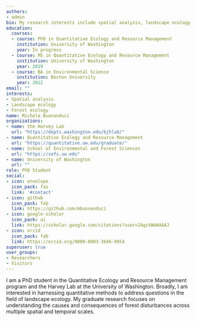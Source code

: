 ```yaml
---
authors:
- admin
bio: My research interests include spatial analysis, landscape ecology, and forest ecology.
education:
  courses:
  - course: PhD in Quantitative Ecology and Resource Management
    institution: University of Washington
    year: In progress
  - course: MS in Quantitative Ecology and Resource Management
    institution: University of Washington
    year: 2019
  - course: BA in Environmental Science
    institution: Boston University
    year: 2012
email: ""
interests:
- Spatial analysis
- Landscape ecology
- Forest ecology
name: Michele Buonanduci
organizations:
- name: the Harvey Lab
  url: "https://depts.washington.edu/bjhlab/"
- name: Quantitative Ecology and Resource Management
  url: "https://quantitative.uw.edu/graduate/"
- name: School of Environmental and Forest Sciences
  url: "https://sefs.uw.edu"
- name: University of Washington
  url: ""
role: PhD Student
social:
- icon: envelope
  icon_pack: fas
  link: '#contact'
- icon: github
  icon_pack: fab
  link: https://github.com/mbuonanduci
- icon: google-scholar
  icon_pack: ai
  link: https://scholar.google.com/citations?user=IAgcXWUAAAAJ
- icon: orcid
  icon_pack: fab
  link: https://orcid.org/0000-0003-3646-9954
superuser: true
user_groups:
- Researchers
- Visitors
---
```


I am a PhD student in the Quantitative Ecology and Resource Management program and the Harvey Lab at the University of Washington. Broadly, I am interested in harnessing quantitative methods to address questions in the field of landscape ecology. My graduate research focuses on understanding the causes and consequences of forest disturbances across multiple spatial and temporal scales.
